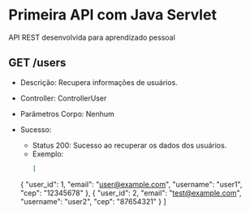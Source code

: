 # Primeira API com Java Servlet
API REST desenvolvida para aprendizado pessoal

## GET /users
* Descrição: Recupera informações de usuários.
* Controller: ControllerUser
* Parâmetros Corpo: Nenhum
* Sucesso:
  * Status 200: Sucesso ao recuperar os dados dos usuários.
  * Exemplo:
    ```json
    [
  {
    "user_id": 1,
    "email": "user@example.com",
    "username": "user1",
    "cep": "12345678"
  },
  {
    "user_id": 2,
    "email": "test@example.com",
    "username": "user2",
    "cep": "87654321"
  }
]

    ```